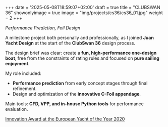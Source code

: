 +++
date = '2025-05-08T18:59:07+02:00'
draft = true
title = "CLUBSWAN 36"
showonlyimage = true
image = "img/projects/cs36/cs36_01.jpg"
weight = 2
+++

*Performance Prediction, Foil Design*

<!--more-->

A milestone project both personally and professionally, as I joined **Juan Yacht Design** at the start of the **ClubSwan 36** design process.

The design brief was clear: create a **fun, high-performance one-design boat**, free from the constraints of rating rules and focused on **pure sailing enjoyment**.

My role included:
* **Performance prediction** from early concept stages through final refinement.
* Design and optimization of the **innovative C-Foil appendage**.

Main tools: **CFD, VPP, and in-house Python tools** for performance evaluation.

[Innovation Award at the European Yacht of the Year 2020](https://www.nautorswan.com/news/2020/01/clubswan-36-wins-the-innovation-award-at-european-yacht-of-the-year-2020/)

